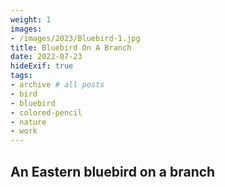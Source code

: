 ```yaml
---
weight: 1
images:
- /images/2023/Bluebird-1.jpg
title: Bluebird On A Branch
date: 2022-07-23
hideExif: true
tags:
- archive # all posts
- bird
- bluebird
- colored-pencil
- nature
- work
---
```


## An Eastern bluebird on a branch
